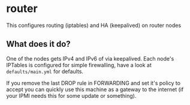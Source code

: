 # router

This configures routing (iptables) and HA (keepalived) on router nodes

## What does it do?
One of the nodes gets IPv4 and IPv6 of via keepalived. Each node's IPTables is configured for simple firewalling, have a look at `defaults/main.yml` for defaults.

If you remove the last DROP rule in FORWARDING and set it's policy to accept you
can quickly use this machine as a gateway to the internet (if your IPMI needs
this for some update or something).
